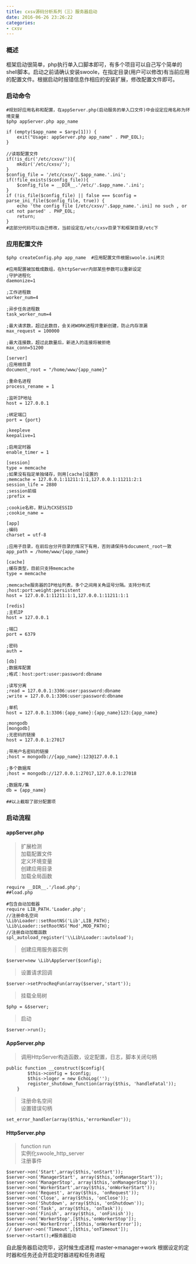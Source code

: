 ```yaml
---
title: cxsv源码分析系列（三）服务器启动
date: 2016-06-26 23:26:22
categories: 
- cxsv
---
```

### 概述
框架启动很简单，php执行单入口脚本即可，有多个项目可以自己写个简单的shell脚本。启动之前请确认安装swoole，在指定目录(用户可以修改)有当前应用的配置文件。根据启动时报错信息作相应的安装扩展，修改配置文件即可。

### 启动命令
```
#规划好应用名称和配置，在appServer.php(启动服务的单入口文件)中会设定应用名称为环境变量
$php appServer.php app_name
```
<!--more-->
```
if (empty($app_name = $argv[1])) {
    exit("Usage: appServer.php app_name" . PHP_EOL);
}
```
```
//读取配置文件
if(!is_dir('/etc/cxsv/')){
	mkdir('/etc/cxsv/');
}
$config_file = '/etc/cxsv/'.$app_name.'.ini';
if(!file_exists($config_file)){
	$config_file = __DIR__.'/etc/'.$app_name.'.ini';
}
if (!is_file($config_file) || false === $config = parse_ini_file($config_file, true)) {
    echo 'the config file [/etc/cxsv/'.$app_name.'.ini] no such , or cat not parsed' . PHP_EOL;
    return;
}
#这部分代码可以自己修改，当前设定在/etc/cxsv目录下和框架目录/etc下
```


### 应用配置文件

```
$php createConfig.php app_name  #应用配置文件根据swoole.ini拷贝
```

```
#应用配置被加载成数组，在httpServer内部某些参数可以重新设定
;守护进程化
daemonize=1

;工作进程数
worker_num=4

;异步任务进程数
task_worker_num=4

;最大请求数，超过此数目，会关闭WORK进程并重新创建，防止内存泄漏
max_request = 100000

;最大连接数，超过此数量后，新进入的连接将被拒绝
max_conn=51200

[server]
;应用根目录
document_root = "/home/www/{app_name}"

;重命名进程
process_rename = 1

;监听IP地址
host = 127.0.0.1

;绑定端口
port = {port}

;keepleve
keepalive=1

;启用定时器
enable_timer = 1

[session]
type = memcache
;如果没有指定单独储存，则用[cache]设置的
;memcache = 127.0.0.1:11211:1:1,127.0.0.1:11211:2:1
session_life = 2880
;session前缀
;prefix = 

;cookie名称，默认为CXSESSID
;cookie_name =

[app]
;编码
charset = utf-8

;应用子目录，在前后台分开目录的情况下有用，否则请保持与document_root一致
app_path = /home/www/{app_name}

[cache]
;缓存类型，目前只支持memcache
type = memcache

;memcache服务器的IP地址列表，多个之间用关角逗号分隔。支持分布式
;host:port:weight:persistent
host = 127.0.0.1:11211:1:1,127.0.0.1:11211:1:1

[redis]
;主机IP
host = 127.0.0.1

;端口
port = 6379

;密码
auth = 

[db]
;数据库配置
;格式：host:port:user:password:dbname

;读写分离
;read = 127.0.0.1:3306:user:password:dbname
;write = 127.0.0.1:3306:user:password:dbname

;单机
host = 127.0.0.1:3306:{app_name}:{app_name}123:{app_name}

;mongodb
[mongodb]
;无密码的链接
host = 127.0.0.1:27017

;带用户名密码的链接
;host = mongodb://{app_name}:123@127.0.0.1

;多个数据库
;host = mongodb://127.0.0.1:27017,127.0.0.1:27018

;数据库/集
db = {app_name}

##以上截取了部分配置项
```

### 启动流程
#### appServer.php
>扩展检测  
>加载配置文件  
>定义环境变量  
>创建应用目录  
>加载全局函数 
>  
```
require __DIR__.'/load.php';
##load.php
```
>  
```
#包含自动加载器
require LIB_PATH.'Loader.php';
//注册命名空间
\Lib\Loader::setRootNS('Lib',LIB_PATH);
\Lib\Loader::setRootNS('Mod',MOD_PATH);
//注册自动加载函数
spl_autoload_register('\\Lib\Loader::autoload');   
```

>创建应用服务器实例
>
```
$server=new \Lib\AppServer($config);
```

>设置请求回调
>
```
$server->setProcReqFun(array($server,'start'));
```

>挂载全局树  
>
```
$php = &$server;
```

>启动  
>
```
$server->run();
```

#### AppServer.php
> 调用HttpServer构造函数，设定配置，日志，脚本关闭句柄
>
```
public function __construct($config){
        $this->config = $config;
        $this->loger = new EchoLog('');
        register_shutdown_function(array($this, 'handleFatal'));
    }
```

>注册命名空间  
>设置错误句柄
>
```
set_error_handler(array($this,'errorHandler'));
```

#### HttpServer.php
> function run  
> 实例化swoole_http_server  
> 注册事件
> 
```
$server->on('Start',array($this,'onStart'));
$server->on('ManagerStart', array($this,'onManagerStart'));
$server->on('ManagerStop', array($this,'onManagerStop'));
$server->on('WorkerStart',array($this,'onWorkerStart'));
$server->on('Request', array($this, 'onRequest'));
$server->on('Close', array($this, 'onClose'));
$server->on('Shutdown', array($this, 'onShutdown'));
$server->on('Task', array($this, 'onTask'));
$server->on('Finish', array($this, 'onFinish'));
$server->on('WorkerStop',[$this,'onWorkerStop']);
$server->on('WorkerError',[$this,'onWorkerError']);
// $server->on('Timeout',[$this,'onTimeout']);
$server->start();#服务器启动
```

自此服务器启动完毕，这时候生成进程
master->manager->work
根据设定的定时器和任务还会开启定时器进程和任务进程
